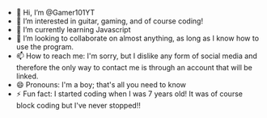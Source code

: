 - 👋 Hi, I’m @Gamer101YT
- 👀 I’m interested in guitar, gaming, and of course coding!
- 🌱 I’m currently learning Javascript
- 💞️ I’m looking to collaborate on almost anything, as long as I know how to use the program.
- 📫 How to reach me: I'm sorry, but I dislike any form of social media and therefore the only way to contact me is through an account that will be linked.
- 😄 Pronouns: I'm a boy; that's all you need to know
- ⚡ Fun fact: I started coding when I was 7 years old! It was of course block coding but I've never stopped!!

<!---
Gamer101YT/Gamer101YT is a ✨ special ✨ repository because its `README.md` (this file) appears on your GitHub profile.
You can click the Preview link to take a look at your changes.
--->
